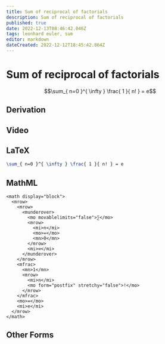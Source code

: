```yaml
---
title: Sum of reciprocal of factorials
description: Sum of reciprocal of factorials
published: true
date: 2022-12-13T08:46:42.046Z
tags: leonhard euler, sum
editor: markdown
dateCreated: 2022-12-12T18:45:42.864Z
---
```


# Sum of reciprocal of factorials
$$\sum_{ n=0 }^{ \infty } \frac{ 1 }{ n! } = e$$

## Derivation

## Video

## LaTeX
```tex
\sum_{ n=0 }^{ \infty } \frac{ 1 }{ n! } = e
```
## MathML
```mathml
<math display="block">
  <mrow>
    <mrow>
      <munderover>
        <mo movablelimits="false">∑</mo>
        <mrow>
          <mi>n</mi>
          <mo>=</mo>
          <mn>0</mn>
        </mrow>
        <mi>∞</mi>
      </munderover>
    </mrow>
    <mfrac>
      <mn>1</mn>
      <mrow>
        <mi>n</mi>
        <mo form="postfix" stretchy="false">!</mo>
      </mrow>
    </mfrac>
    <mo>=</mo>
    <mi>e</mi>
  </mrow>
</math>
```
## Other Forms